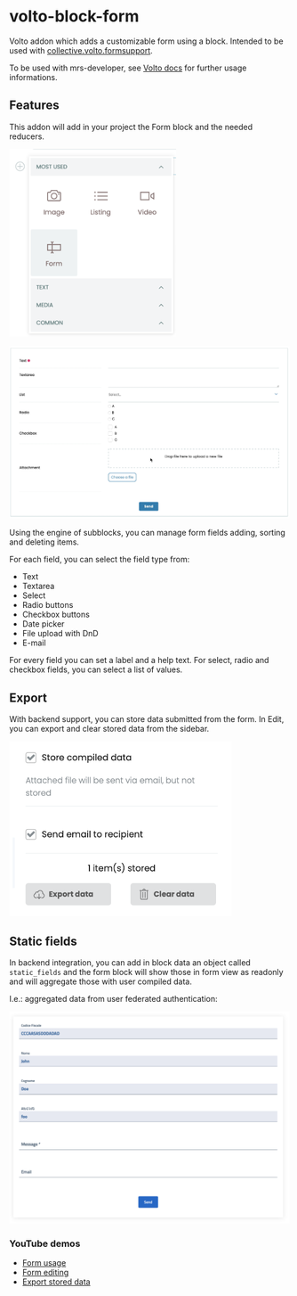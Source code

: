 # volto-block-form

Volto addon which adds a customizable form using a block.
Intended to be used with [collective.volto.formsupport](https://github.com/collective/collective.volto.formsupport).

To be used with mrs-developer, see [Volto docs](https://docs.voltocms.com/customizing/add-ons/) for further usage informations.

## Features

This addon will add in your project the Form block and the needed reducers.

<img alt="Form block in chooser" src="./docs/form-block-chooser.png" width="300" />

![Form block view](./docs/form-block-view.png)

Using the engine of subblocks, you can manage form fields adding, sorting and deleting items.

For each field, you can select the field type from:

- Text
- Textarea
- Select
- Radio buttons
- Checkbox buttons
- Date picker
- File upload with DnD
- E-mail

For every field you can set a label and a help text.
For select, radio and checkbox fields, you can select a list of values.

## Export

With backend support, you can store data submitted from the form.
In Edit, you can export and clear stored data from the sidebar.

<img alt="Form export" src="./docs/store-export-data.png" width="400" />

## Static fields

In backend integration, you can add in block data an object called `static_fields` and the form block will show those in form view as readonly and will aggregate those with user compiled data.

I.e.: aggregated data from user federated authentication:

![Static fields](./docs/form-static-fields.png)

### YouTube demos

- [Form usage](https://youtu.be/v5KtjEACRmI)
- [Form editing](https://youtu.be/wmTpzYBtNCQ)
- [Export stored data](https://youtu.be/3zVUaGaaVOg)

